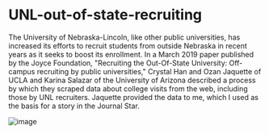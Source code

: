 # UNL-out-of-state-recruiting
The University of Nebraska-Lincoln, like other public universities, has increased its efforts to recruit students from outside Nebraska in recent years as it seeks to boost its enrollment. In a March 2019 paper published by the Joyce Foundation, "Recruiting the Out-Of-State University: Off-campus recruiting by public universities," Crystal Han and Ozan Jaquette of UCLA and Karina Salazar of the University of Arizona described a process by which they scraped data about college visits from the web, including those by UNL recruiters. Jaquette provided the data to me, which I used as the basis for a story in the Journal Star. 

![image](https://user-images.githubusercontent.com/5634106/66157952-79cb8600-e5ea-11e9-91d4-53cd9d543d7e.png)
